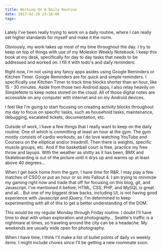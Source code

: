 ```yaml
---
title: Working On A Daily Routine
date: 2017-02-28 23:16:08
tags:
---
```

Lately I've been really trying to work on a daily routine, where I can really set higher standards for myself and make it the norm.

Obviously, my work takes up most of my time throughout the day. I try to keep on top of things with use of my Moleskin Weekly Notebook. I keep this book at my desk, specifically for day to day tasks that needs to be addressed and worked on. I fill it with todo's and daily reminders.

Right now, I'm not using any fancy apps asides using Google Reminders or Kitchen Timer. Google Reminders are for quick and simple reminders. I specifically use Kitchen Timer to track time blocks shorter than an hour, like 15 - 30 minutes. Aside from those two Android apps, I also relay heavily on SimpleNote to keep notes stored on the cloud. All of those digital notes are accessible on any computer with internet and on my Android devices.

I feel like I'm going to start focusing on creating activity blocks throughout my day to focus on specific tasks, such as household tasks, maintenance, debugging, escalated tickets, documentation, etc.

Outside of work, I have a few things that I really want to keep on the daily routine. One of which is committing at least an hour at the gym. The gym mostly consists of cardio workouts, as I do love watching YouTube and Coursera on the elliptical and/or treadmill. Then there is weights, specific muscle groups, etc. And if the basketball court is free, practice my free throw and layups. With the weather as shitty as it has been, BMX and Skateboarding is out of the picture until it drys up and warms up at least above 40 degrees...

When I get back home from the gym, I have time for R&R. I may play a few matches of CSGO or put an hour or so into Fallout 4. I am trying to minimize my gaming right now and trade that off for focusing on this blog, git, and Javascript. I've mentioned it before, HTML, CSS, PHP, and MySQL is great and all... But one of my biggest draw backs, including UI, is not having good experience with Javascript and jQuery. I'm determined to keep experimenting with all of this to get a better understanding of the DOM.

This would be my regular Monday through Friday routine. I doubt I'll have time to deal with urban exploration and photography... Seattle's traffic is a nightmare at times, so traveling around the city can be a headache. My weekends are usually wide open for photography.

When I have time, I think I'll make a list of bullet points of daily vs weekly items. I might include chores since I'll be getting a new roommate soon.
